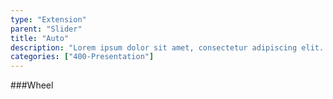```yaml
---
type: "Extension"
parent: "Slider"
title: "Auto"
description: "Lorem ipsum dolor sit amet, consectetur adipiscing elit. Nunc tempus laoreet leo sit amet iaculis."
categories: ["400-Presentation"]
---
```


###Wheel

<demo>
  <demovanilla src="demos/inline/demos/slider/auto">
  </demovanilla>
</demo>
